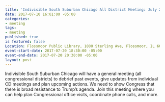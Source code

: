```yaml
---
title: 'Indivisible South Suburban Chicago All District Meeting: July 20'
date: 2017-07-10 16:01:00 -05:00
categories:
- meeting
tags:
- meeting
published: true
is featured: false
Location: Flossmoor Public Library, 1000 Sterling Ave, Flossmoor, IL 60422
event-start-date: 2017-07-20 18:30:00 -05:00
event-end-date: 2017-07-20 20:30:00 -05:00
layout: post
---
```


Indivisible South Suburban Chicago will have a general meeting (all congressional districts) to debrief past events, give updates from individual CD meetings and plan upcoming actions. We need to show Congress that there is broad resistance to Trump’s agenda. Join this meeting where you can help plan Congressional office visits, coordinate phone calls, and more.